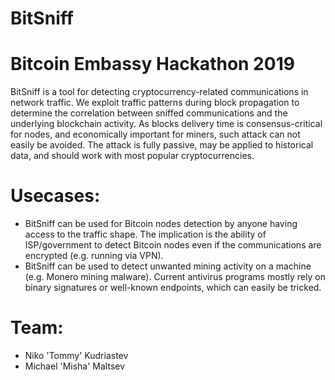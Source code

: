 # BitSniff
# Bitcoin Embassy Hackathon 2019

BitSniff is a tool for detecting cryptocurrency-related communications in network traffic. We exploit traffic patterns during block propagation to determine the correlation between sniffed communications and the underlying blockchain activity. As blocks delivery time is consensus-critical for nodes, and economically important for miners, such attack can not easily be avoided.
The attack is fully passive, may be applied to historical data, and should work with most popular cryptocurrencies.

# Usecases:
* BitSniff can be used for Bitcoin nodes detection by anyone having access to the traffic shape. The implication is the ability of ISP/government to detect Bitcoin nodes even if the communications are encrypted (e.g. running via VPN).
* BitSniff can be used to detect unwanted mining activity on a machine (e.g. Monero mining malware). Current antivirus programs mostly rely on binary signatures or well-known endpoints, which can easily be tricked.

# Team:
* Niko 'Tommy' Kudriastev
* Michael 'Misha' Maltsev
